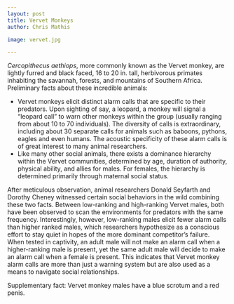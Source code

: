 ```yaml
---
layout: post
title: Vervet Monkeys
author: Chris Mathis

image: vervet.jpg

---
```


*Cercopithecus aethiops*, more commonly known as the Vervet monkey, are lightly furred and black faced, 16 to 20 in. tall, herbivorous primates inhabiting the savannah, forests, and mountains of Southern Africa. Preliminary facts about these incredible animals:

*   Vervet monkeys elicit distinct alarm calls that are specific to their predators. Upon sighting of say, a leopard, a monkey will signal a “leopard call” to warn other monkeys within the group (usually ranging from about 10 to 70 individuals). The diversity of calls is extraordinary, including about 30 separate calls for animals such as baboons, pythons, eagles and even humans. The acoustic specificity of these alarm calls is of great interest to many animal researchers.
*   Like many other social animals, there exists a dominance hierarchy within the Vervet communities, determined by age, duration of authority, physical ability, and allies for males. For females, the hierarchy is determined primarily through maternal social status.

After meticulous observation, animal researchers Donald Seyfarth and Dorothy Cheney witnessed certain social behaviors in the wild combining these two facts. Between low-ranking and high-ranking Vervet males, both have been observed to scan the environments for predators with the same frequency. Interestingly, however, low-ranking males elicit fewer alarm calls than higher ranked males, which researchers hypothesize as a conscious effort to stay quiet in hopes of the more dominant competitor’s failure. When tested in captivity, an adult male will not make an alarm call when a higher-ranking male is present, yet the same adult male will decide to make an alarm call when a female is present. This indicates that Vervet monkey alarm calls are more than just a warning system but are also used as a means to navigate social relationships.

Supplementary fact: Vervet monkey males have a blue scrotum and a red penis.

